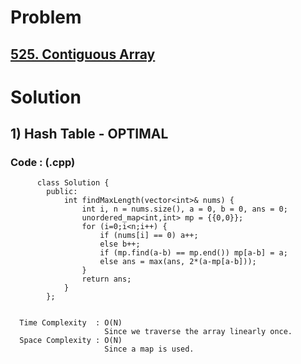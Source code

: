 # Problem

## [525. Contiguous Array](https://leetcode.com/problems/contiguous-array/)


# Solution 

## 1) Hash Table - OPTIMAL

      
      
      
   ### Code : (.cpp)
    
          class Solution {
            public:
                int findMaxLength(vector<int>& nums) {
                    int i, n = nums.size(), a = 0, b = 0, ans = 0;
                    unordered_map<int,int> mp = {{0,0}};
                    for (i=0;i<n;i++) {
                        if (nums[i] == 0) a++;
                        else b++;
                        if (mp.find(a-b) == mp.end()) mp[a-b] = a;
                        else ans = max(ans, 2*(a-mp[a-b]));
                    }
                    return ans;
                }
            };

                          
      Time Complexity  : O(N) 
                         Since we traverse the array linearly once.
      Space Complexity : O(N)
                         Since a map is used.
